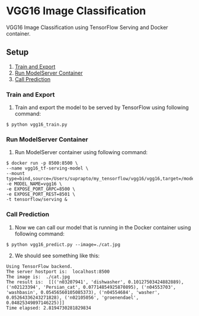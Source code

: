 # VGG16 Image Classification
VGG16 Image Classification using TensorFlow Serving and Docker container.

## Setup
1. [Train and Export](#train-and-export)
2. [Run ModelServer Container](#run-modelserver-container)
3. [Call Prediction](#call-prediction)

### Train and Export
1. Train and export the model to be served by TensorFlow using following command:
```
$ python vgg16_train.py
```

### Run ModelServer Container
1. Run ModelServer container using following command:
```
$ docker run -p 8500:8500 \
--name vgg16_tf-serving-model \
--mount type=bind,source=/Users/suprapto/my_tensorflow/vgg16/vgg16,target=/models/vgg16 -e MODEL_NAME=vgg16 \
-e EXPOSE_PORT_GRPC=8500 \
-e EXPOSE_PORT_REST=8501 \
-t tensorflow/serving &
```

### Call Prediction
1. Now we can call our model that is running in the Docker container using following command:
```
$ python vgg16_predict.py --image=./cat.jpg
```
2. We should see something like this:
```
Using TensorFlow backend.
The server hostport is:  localhost:8500
The image is:  ./cat.jpg
The result is:  [[('n03207941', 'dishwasher', 0.10127503424882889), ('n02123394', 'Persian_cat', 0.07714854925870895), ('n04553703', 'washbasin', 0.05456560105085373), ('n04554684', 'washer', 0.05264336243271828), ('n02105056', 'groenendael', 0.04825349897146225)]]
Time elapsed: 2.8194730281829834
```
